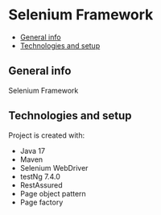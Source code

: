 # Selenium Framework
* [General info](#general-info)
* [Technologies and setup](#technologies-and-setup)


## General info
Selenium Framework 
## Technologies and setup
Project is created with:
* Java 17
* Maven
* Selenium WebDriver
* testNg 7.4.0
* RestAssured
* Page object pattern
* Page factory
	